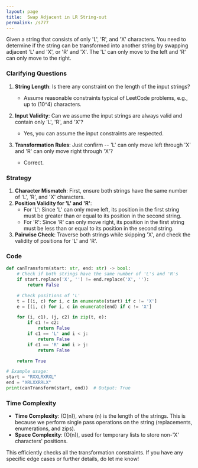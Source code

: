 ```yaml
---
layout: page
title:  Swap Adjacent in LR String-out
permalink: /s777
---
```

Given a string that consists of only 'L', 'R', and 'X' characters. You need to determine if the string can be transformed into another string by swapping adjacent 'L' and 'X', or 'R' and 'X'. The 'L' can only move to the left and 'R' can only move to the right. 

### Clarifying Questions
1. **String Length**: Is there any constraint on the length of the input strings?
   - Assume reasonable constraints typical of LeetCode problems, e.g., up to \(10^4\) characters.
   
2. **Input Validity**: Can we assume the input strings are always valid and contain only 'L', 'R', and 'X'?
   - Yes, you can assume the input constraints are respected.

3. **Transformation Rules**: Just confirm -- 'L' can only move left through 'X' and 'R' can only move right through 'X'?
   - Correct.

### Strategy
1. **Character Mismatch**: First, ensure both strings have the same number of 'L', 'R', and 'X' characters.
2. **Position Validity for 'L' and 'R'**: 
   - For 'L': Since 'L' can only move left, its position in the first string must be greater than or equal to its position in the second string.
   - For 'R': Since 'R' can only move right, its position in the first string must be less than or equal to its position in the second string.
3. **Pairwise Check**: Traverse both strings while skipping 'X', and check the validity of positions for 'L' and 'R'.

### Code
```python
def canTransform(start: str, end: str) -> bool:
    # Check if both strings have the same number of 'L's and 'R's
    if start.replace('X', '') != end.replace('X', ''):
        return False

    # Check positions of 'L'
    t = [(i, c) for i, c in enumerate(start) if c != 'X']
    e = [(i, c) for i, c in enumerate(end) if c != 'X']

    for (i, c1), (j, c2) in zip(t, e):
        if c1 != c2:
            return False
        if c1 == 'L' and i < j:
            return False
        if c1 == 'R' and i > j:
            return False

    return True

# Example usage:
start = "RXXLRXRXL"
end = "XRLXXRRLX"
print(canTransform(start, end))  # Output: True
```

### Time Complexity
- **Time Complexity**: \(O(n)\), where \(n\) is the length of the strings. This is because we perform single pass operations on the string (replacements, enumerations, and zips).
- **Space Complexity**: \(O(n)\), used for temporary lists to store non-'X' characters' positions.

This efficiently checks all the transformation constraints. If you have any specific edge cases or further details, do let me know!